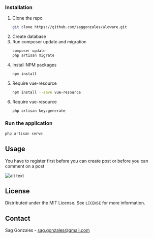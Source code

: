 ### Installation
1. Clone the repo
   ```sh
   git clone https://github.com/saggonzales/aloware.git 
   ```
2. Create database
3. Run composer update and migration
   ```sh
   composer update
   php artisan migrate
   ```
4. Install NPM packages
   ```sh
   npm install
   ```
5. Require vue-resource
   ```sh
   npm install --save vue-resource
   ```  
5. Require vue-resource
   ```sh
   php artisan key:generate
   ``` 

### Run the application
   ```sh
   php artisan serve
   ``` 




<!-- USAGE EXAMPLES -->
## Usage

You have to register first before you can create post or before you can comment on a post

![alt text](https://raw.githubusercontent.com/username/projectname/branch/path/to/img.png)




<!-- LICENSE -->
## License

Distributed under the MIT License. See `LICENSE` for more information.

<!-- CONTACT -->
## Contact

Sag Gonzales - sag.gonzales@gmail.com